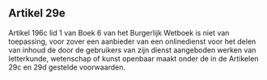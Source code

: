 ## Artikel 29e

Artikel 196c lid 1 van Boek 6 van het Burgerlijk Wetboek is niet van toepassing, voor zover een aanbieder van een onlinedienst voor het delen van inhoud de door de gebruikers van zijn dienst aangeboden werken van letterkunde, wetenschap of kunst openbaar maakt onder de in de Artikelen 29c en 29d gestelde voorwaarden.
